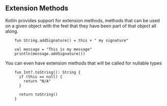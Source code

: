## Extension Methods

Kotlin provides support for extension methods, methods that can be used on a given 
object with the feel that they have been part of that object all along.   

        fun String.addSignature() = this + " my signature"

        val message = "This is my message"
        println(message.addSignature())

You can even have extension methods that will be called for nullable types

        fun Int?.toString(): String {
          if (this == null) {
            return "N/A"
          }

          return toString()
        }

